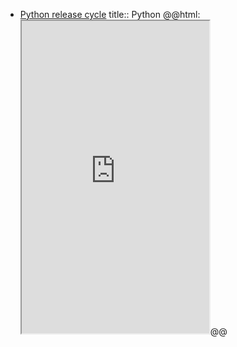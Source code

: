 - [Python release cycle](https://devguide.python.org/versions)
  title:: Python
  @@html: <iframe src="https://devguide.python.org/versions#python-release-cycle" height="500px"></iframe>@@